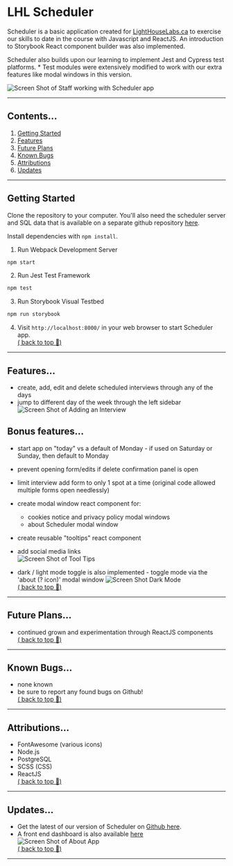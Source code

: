 # LHL Scheduler

Scheduler is a basic application created for <a href="www.lighthouselabs.ca">LightHouseLabs.ca</a> to exercise our skills to date in the course with Javascript and ReactJS.  An introduction to Storybook React component builder was also implemented.

Scheduler also builds upon our learning to implement Jest and Cypress test platforms.  * Test modules were extensively modified to work with our extra features like modal windows in this version.

![Screen Shot of Staff working with Scheduler app](./screenshots/title.jpg)

---
## Contents...
1. [Getting Started](#getting-started)
2. [Features](#features)
3. [Future Plans](#future-plans)
4. [Known Bugs](#known-bugs)
5. [Attributions](#attributions)
6. [Updates](#updates)
---
## Getting Started
Clone the repository to your computer. You'll also need the scheduler server and SQL data that is available on a separate github repository [here](https://github.com/lighthouse-labs/scheduler-api).

Install dependencies with `npm install`.

1. Run Webpack Development Server

```sh
npm start
```

2. Run Jest Test Framework

```sh
npm test
```

3. Run Storybook Visual Testbed

```sh
npm run storybook
```
4. Visit `http://localhost:8000/` in your web browser to start Scheduler app.  
[( back to top 🔺)](#lhl-scheduler)
---
## Features...
- create, add, edit and delete scheduled interviews through any of the days
- jump to different day of the week through the left sidebar
![Screen Shot of Adding an Interview](./screenshots/edit.png)


## Bonus features...
- start app on "today" vs a default of Monday - if used on Saturday or Sunday, then default to Monday
- prevent opening form/edits if delete confirmation panel is open
- limit interview add form to only 1 spot at a time (original code allowed multiple forms open needlessly)
- create modal window react component for:
  - cookies notice and privacy policy modal windows
  - about Scheduler modal window
- create reusable "tooltips" react component
- add social media links  
  ![Screen Shot of Tool Tips](./screenshots/edittooltip.png)   

- dark / light mode toggle is also implemented - toggle mode via the 'about (? icon)' modal window 
![Screen Shot Dark Mode](./screenshots/darkmode.png)     
[( back to top 🔺)](#lhl-scheduler)
---
## Future Plans...
- continued grown and experimentation through ReactJS components  
[( back to top 🔺)](#lhl-scheduler)
---
## Known Bugs...
- none known
- be sure to report any found bugs on Github!  
[( back to top 🔺)](#lhl-scheduler)
---
## Attributions...
- FontAwesome (various icons)
- Node.js
- PostgreSQL
- SCSS (CSS)
- ReactJS  
[( back to top 🔺)](#lhl-scheduler)
---
## Updates...
- Get the latest of our version of Scheduler on [Github here](https://github.com/ej8899/scheduler).
- A front end dashboard is also available [here](https://github.com/ej8899/scheduler-dashboard)  
![Screen Shot of About App](./screenshots/about.png)    
[( back to top 🔺)](#lhl-scheduler)
---
